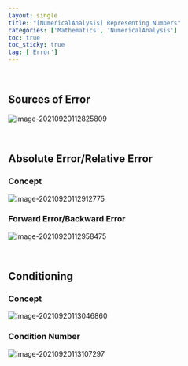 ```yaml
---
layout: single
title: "[NumericalAnalysis] Representing Numbers"
categories: ['Mathematics', 'NumericalAnalysis']
toc: true
toc_sticky: true
tag: ['Error']
---
```


<br>

## Sources of Error

![image-20210920112825809](https://user-images.githubusercontent.com/70505378/133952167-520d1d4e-9772-4d5b-95cc-0dace61d1a15.png)

<br>

## Absolute Error/Relative Error

### Concept

![image-20210920112912775](https://user-images.githubusercontent.com/70505378/133952179-6ca8e817-9a95-48d6-9cf7-31e2417fb091.png)

### Forward Error/Backward Error

![image-20210920112958475](https://user-images.githubusercontent.com/70505378/133952185-7a224886-602b-428d-89e4-416196513cb2.png)

<br>

## Conditioning

### Concept

![image-20210920113046860](https://user-images.githubusercontent.com/70505378/133952210-b5e63277-4245-456b-8363-71186c1aff72.png)

### Condition Number

![image-20210920113107297](https://user-images.githubusercontent.com/70505378/133952208-45051a46-f350-4068-a1b8-4c2ac1e050e5.png)

